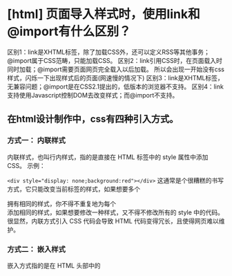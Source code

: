 # [html] 页面导入样式时，使用link和@import有什么区别？

区别1：link是XHTML标签，除了加载CSS外，还可以定义RSS等其他事务；@import属于CSS范畴，只能加载CSS。
区别2：link引用CSS时，在页面载入时同时加载；@import需要页面网页完全载入以后加载。
所以会出现一开始没有css样式，闪烁一下出现样式后的页面(网速慢的情况下)
区别3：link是XHTML标签，无兼容问题；@import是在CSS2.1提出的，低版本的浏览器不支持。
区别4：link支持使用Javascript控制DOM去改变样式；而@import不支持。

## 在html设计制作中，css有四种引入方式。

### 方式一： 内联样式
内联样式，也叫行内样式，指的是直接在 HTML 标签中的 style 属性中添加 CSS。
示例：

```<div style="display: none;background:red"></div>```
这通常是个很糟糕的书写方式，它只能改变当前标签的样式，如果想要多个 <div> 拥有相同的样式，你不得不重复地为每个 <div> 添加相同的样式，如果想要修改一种样式，又不得不修改所有的 style 中的代码。很显然，内联方式引入 CSS 代码会导致 HTML 代码变得冗长，且使得网页难以维护。

### 方式二： 嵌入样式
嵌入方式指的是在 HTML 头部中的 <style> 标签下书写 CSS 代码。
示例：
```
<head>
    <style>

    .content {
        background: red;
    }

    </style>
</head>
```
嵌入方式的 CSS 只对当前的网页有效。因为 CSS 代码是在 HTML 文件中，所以会使得代码比较集中，当我们写模板网页时这通常比较有利。因为查看模板代码的人可以一目了然地查看 HTML 结构和 CSS 样式。因为嵌入的 CSS 只对当前页面有效，所以当多个页面需要引入相同的 CSS 代码时，这样写会导致代码冗余，也不利于维护。

### 方式三：链接样式
链接方式指的是使用 HTML 头部的 标签引入外部的 CSS 文件。
示例：
```
<head>
    <link rel="stylesheet" type="text/css" href="style.css">
</head>
```
这是最常见的也是最推荐的引入 CSS 的方式。使用这种方式，所有的 CSS 代码只存在于单独的 CSS 文件中，所以具有良好的可维护性。并且所有的 CSS 代码只存在于 CSS 文件中，CSS 文件会在第一次加载时引入，以后切换页面时只需加载 HTML 文件即可。

### 方式四：导入样式
导入方式指的是使用 CSS 规则引入外部 CSS 文件。
示例：
```
<style>
    @import url(style.css);
</style>
```
或者写在css样式中
```
@charset "utf-8";
@import url(style.css);
*{ margin:0; padding:0;}
.notice-link a{ color:#999;}
```
